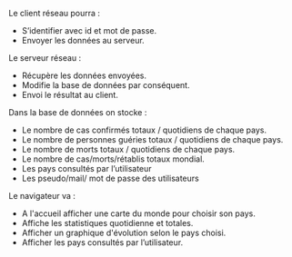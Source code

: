 Le client réseau pourra :

- S’identifier avec id et mot de passe.
- Envoyer les données au serveur.

Le serveur réseau :

- Récupère les données envoyées.
- Modifie la base de données par conséquent.
- Envoi le résultat au client.

Dans la base de données on stocke :

- Le nombre de cas confirmés totaux / quotidiens de chaque pays.
- Le nombre de personnes guéries totaux / quotidiens de chaque pays.
- Le nombre de morts totaux / quotidiens de chaque pays.
- Le nombre de cas/morts/rétablis totaux mondial.
- Les pays consultés par l’utilisateur
- Les pseudo/mail/ mot de passe des utilisateurs
  
Le navigateur va :

- A l'accueil afficher une carte du monde pour choisir son pays.
- Affiche les statistiques quotidienne et totales.
- Afficher un graphique d'évolution selon le pays choisi.
- Afficher les pays consultés par l’utilisateur.
